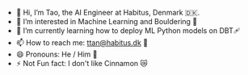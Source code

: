 - 👋 Hi, I’m Tao, the AI Engineer at Habitus, Denmark 🇩🇰.
- 👀 I’m interested in Machine Learning and Bouldering 🧗
- 🌱 I’m currently learning how to deploy ML Python models on DBT🩹
- 📫 How to reach me: ttan@habitus.dk 📧
- 😄 Pronouns: He / Him 🌟
- ⚡ Not Fun fact: I don't like Cinnamon 😿

<!---
Taooo-habitus/Taooo-habitus is a ✨ special ✨ repository because its `README.md` (this file) appears on your GitHub profile.
You can click the Preview link to take a look at your changes.
--->
